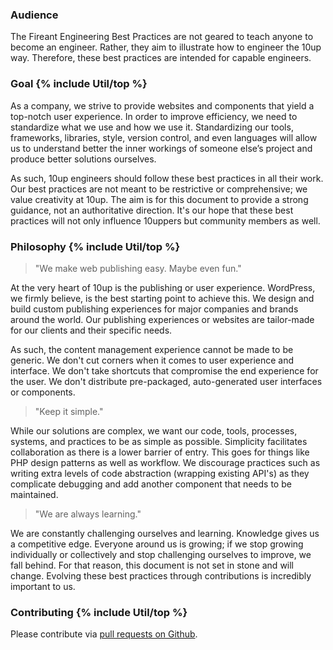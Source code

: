 ### Audience

The Fireant Engineering Best Practices are not geared to teach anyone to become an engineer. Rather, they aim to illustrate how to engineer the 10up way. Therefore, these best practices are intended for capable engineers.

<h3 id="goal">Goal {% include Util/top %}</h3>

As a company, we strive to provide websites and components that yield a top-notch user experience. In order to improve efficiency, we need to standardize what we use and how we use it. Standardizing our tools, frameworks, libraries, style, version control, and even languages will allow us to understand better the inner workings of someone else’s project and produce better solutions ourselves.

As such, 10up engineers should follow these best practices in all their work. Our best practices are not meant to be restrictive or comprehensive; we value creativity at 10up. The aim is for this document to provide a strong guidance, not an authoritative direction. It's our hope that these best practices will not only influence 10uppers but community members as well.

<h3 id="philosophy">Philosophy {% include Util/top %}</h3>

> "We make web publishing easy. Maybe even fun."

At the very heart of 10up is the publishing or user experience. WordPress, we firmly believe, is the best starting point to achieve this. We design and build custom publishing experiences for major companies and brands around the world. Our publishing experiences or websites are tailor-made for our clients and their specific needs.

As such, the content management experience cannot be made to be generic. We don't cut corners when it comes to user experience and interface. We don't take shortcuts that compromise the end experience for the user. We don't distribute pre-packaged, auto-generated user interfaces or components.

> "Keep it simple."

While our solutions are complex, we want our code, tools, processes, systems, and practices to be as simple as possible. Simplicity facilitates collaboration as there is a lower barrier of entry. This goes for things like PHP design patterns as well as workflow. We discourage practices such as writing extra levels of code abstraction (wrapping existing API's) as they complicate debugging and add another component that needs to be maintained.

> "We are always learning."

We are constantly challenging ourselves and learning. Knowledge gives us a competitive edge. Everyone around us is growing; if we stop growing individually or collectively and stop challenging ourselves to improve, we fall behind. For that reason, this document is not set in stone and will change. Evolving these best practices through contributions is incredibly important to us.

<h3 id="contributing">Contributing {% include Util/top %}</h3>

Please contribute via [pull requests on Github](https://github.com/10up/Engineering-Best-Practices).
